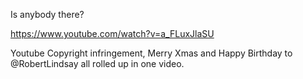 Is anybody there?

https://www.youtube.com/watch?v=a_FLuxJlaSU

Youtube Copyright infringement, Merry Xmas and Happy Birthday to @RobertLindsay  all rolled up in one video.